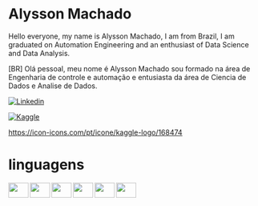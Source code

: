 # Alysson Machado

Hello everyone, my name is Alysson Machado, I am from Brazil, I am graduated on Automation Engineering and an enthusiast of Data Science and Data Analysis.

[BR] Olá pessoal, meu nome é Alysson Machado sou formado na área de Engenharia de controle e automação e entusiasta da área de Ciencia de Dados e Analise de Dados.

[![Linkedin](https://img.shields.io/badge/LinkedIn-0077B5?style=for-the-badge&logo=linkedin&logoColor=white)](https://www.linkedin.com/in/alyssonmach/)

[![Kaggle](https://icon-icons.com/pt/icone/kaggle-logo/168474)](https://www.kaggle.com/in/alyssonvidal/)

https://icon-icons.com/pt/icone/kaggle-logo/168474
# linguagens


<div>
<img align="left" height=30 width=40 src="https://cdn.jsdelivr.net/gh/devicons/devicon/icons/python/python-original-wordmark.svg"></a>
<img align="left" height=30 width=40 src="https://cdn.jsdelivr.net/gh/devicons/devicon/icons/html5/html5-plain-wordmark.svg">
<img align="left" height=30 width=40 src="https://cdn.jsdelivr.net/gh/devicons/devicon/icons/css3/css3-plain-wordmark.svg">
<img align="left" height=30 width=40 src="https://cdn.jsdelivr.net/gh/devicons/devicon/icons/matlab/matlab-original.svg">
<img align="left" height=30 width=40 src="https://cdn.jsdelivr.net/gh/devicons/devicon/icons/linux/linux-original.svg">
<img align="left" height=30 width=40 src="https://cdn.jsdelivr.net/gh/devicons/devicon/icons/mysql/mysql-original.svg">
</div>

